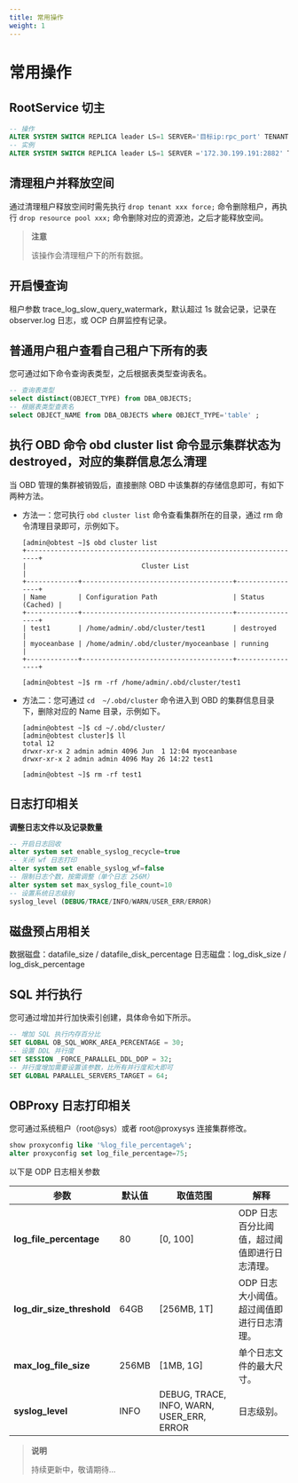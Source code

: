```yaml
---
title: 常用操作
weight: 1
---
```

# 常用操作

## RootService 切主

```sql
-- 操作
ALTER SYSTEM SWITCH REPLICA leader LS=1 SERVER='目标ip:rpc_port' TENANT ='sys';
-- 实例
ALTER SYSTEM SWITCH REPLICA leader LS=1 SERVER ='172.30.199.191:2882' TENANT ='sys'
```

## 清理租户并释放空间

通过清理租户释放空间时需先执行 `drop tenant xxx force;` 命令删除租户，再执行 `drop resource pool xxx;` 命令删除对应的资源池，之后才能释放空间。

> **注意**
>
> 该操作会清理租户下的所有数据。

## 开启慢查询
<!-- 没有看懂，优化描述 -->
租户参数 trace_log_slow_query_watermark，默认超过 1s 就会记录，记录在 observer.log 日志，或 OCP 白屏监控有记录。

## 普通用户租户查看自己租户下所有的表

您可通过如下命令查询表类型，之后根据表类型查询表名。

```sql
-- 查询表类型
select distinct(OBJECT_TYPE) from DBA_OBJECTS;  
-- 根据表类型查表名
select OBJECT_NAME from DBA_OBJECTS where OBJECT_TYPE='table' ;
```

## 执行 OBD 命令 obd cluster list 命令显示集群状态为 destroyed，对应的集群信息怎么清理

当 OBD 管理的集群被销毁后，直接删除 OBD 中该集群的存储信息即可，有如下两种方法。

* 方法一：您可执行 `obd cluster list` 命令查看集群所在的目录，通过 rm 命令清理目录即可，示例如下。
  
  ```shell
  [admin@obtest ~]$ obd cluster list
  +----------------------------------------------------------------------+
  |                             Cluster List                             |
  +-------------+--------------------------------------+-----------------+
  | Name        | Configuration Path                   | Status (Cached) |
  +-------------+--------------------------------------+-----------------+
  | test1       | /home/admin/.obd/cluster/test1       | destroyed       |
  | myoceanbase | /home/admin/.obd/cluster/myoceanbase | running         |
  +-------------+--------------------------------------+-----------------+

  [admin@obtest ~]$ rm -rf /home/admin/.obd/cluster/test1
  ```

* 方法二：您可通过 `cd  ~/.obd/cluster` 命令进入到 OBD 的集群信息目录下，删除对应的 Name 目录，示例如下。
  
  ```shell
  [admin@obtest ~]$ cd ~/.obd/cluster/
  [admin@obtest cluster]$ ll
  total 12
  drwxr-xr-x 2 admin admin 4096 Jun  1 12:04 myoceanbase
  drwxr-xr-x 2 admin admin 4096 May 26 14:22 test1

  [admin@obtest ~]$ rm -rf test1
  ```

## 日志打印相关

**调整日志文件以及记录数量**

```sql
-- 开启日志回收
alter system set enable_syslog_recycle=true
-- 关闭 wf 日志打印
alter system set enable_syslog_wf=false
-- 限制日志个数，按需调整（单个日志 256M）
alter system set max_syslog_file_count=10
-- 设置系统日志级别
syslog_level (DEBUG/TRACE/INFO/WARN/USER_ERR/ERROR)
```

## 磁盘预占用相关
<!-- 太简洁了，这个不是操作，是概念 -->
数据磁盘：datafile_size / datafile_disk_percentage
日志磁盘：log_disk_size / log_disk_percentage

## SQL 并行执行

您可通过增加并行加快索引创建，具体命令如下所示。

```sql
-- 增加 SQL 执行内存百分比
SET GLOBAL OB_SQL_WORK_AREA_PERCENTAGE = 30; 
-- 设置 DDL 并行度
SET SESSION _FORCE_PARALLEL_DDL_DOP = 32;
-- 并行度增加需要设置该参数，比所有并行度和大即可
SET GLOBAL PARALLEL_SERVERS_TARGET = 64;
```

## OBProxy 日志打印相关
<!-- 修改什么，写的太简洁了，其实我都没理解这里是在干啥 -->
您可通过系统租户（root@sys）或者 root@proxysys 连接集群修改。

```sql
show proxyconfig like '%log_file_percentage%';
alter proxyconfig set log_file_percentage=75;
```

以下是 ODP 日志相关参数

| 参数 | 默认值 | 取值范围 | 解释 |
| --- | --- | --- | --- |
| **log_file_percentage** | 80 | [0, 100] | ODP 日志百分比阈值，超过阈值即进行日志清理。 |
| **log_dir_size_threshold** | 64GB | [256MB, 1T] | ODP 日志大小阈值。超过阈值即进行日志清理。 |
| **max_log_file_size** | 256MB | [1MB, 1G] | 单个日志文件的最大尺寸。 |
| **syslog_level** | INFO | DEBUG, TRACE, INFO, WARN, USER_ERR, ERROR | 日志级别。 |

> **说明**
>
> 持续更新中，敬请期待...

